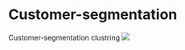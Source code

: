 # Customer-segmentation
Customer-segmentation clustring
![](http://github-profile-summary-cards.vercel.app/api/cards/most-commit-language?username=ahmedintly&theme=tokyonight)
